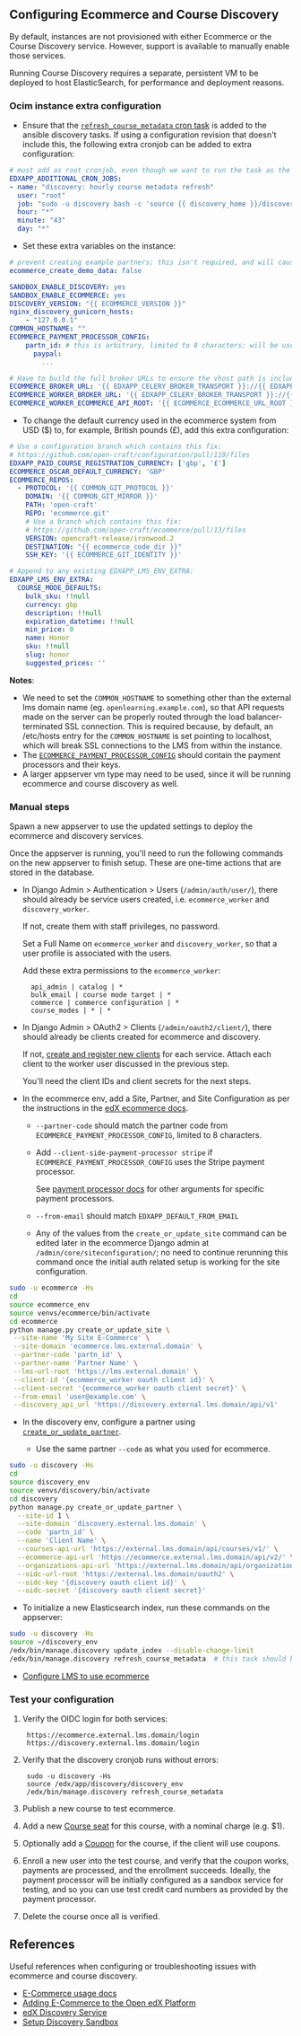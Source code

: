 ## Configuring Ecommerce and Course Discovery

By default, instances are not provisioned with either Ecommerce or the Course Discovery service. However, support is available to manually enable those services.

Running Course Discovery requires a separate, persistent VM to be deployed to host ElasticSearch, for performance and deployment reasons.

### Ocim instance extra configuration

*  Ensure that the [`refresh_course_metadata` cron task](https://github.com/open-craft/configuration/blob/c1e576eabefea82d21d7785810126e39752cd14e/playbooks/roles/discovery/tasks/main.yml)
   is added to the ansible discovery tasks. If using a configuration revision that doesn't include this, the following extra cronjob can be added to extra configuration:

```yaml
# must add as root cronjob, even though we want to run the task as the discovery user, because these cronjobs are added before the discovery user is created.
EDXAPP_ADDITIONAL_CRON_JOBS:
- name: "discovery: hourly course metadata refresh"
  user: "root"
  job: "sudo -u discovery bash -c 'source {{ discovery_home }}/discovery_env; {{ COMMON_BIN_DIR }}/manage.discovery refresh_course_metadata'"
  hour: "*"
  minute: "43"
  day: "*"
```

* Set these extra variables on the instance:

```yaml
# prevent creating example partners; this isn't required, and will cause provision errors later
ecommerce_create_demo_data: false

SANDBOX_ENABLE_DISCOVERY: yes
SANDBOX_ENABLE_ECOMMERCE: yes
DISCOVERY_VERSION: "{{ ECOMMERCE_VERSION }}"
nginx_discovery_gunicorn_hosts:
    - "127.0.0.1"
COMMON_HOSTNAME: ""
ECOMMERCE_PAYMENT_PROCESSOR_CONFIG:
    partn_id: # this is arbitrary, limited to 8 characters; will be used later
      paypal:
        ...

# Have to build the full broker URLs to ensure the vhost path is included
ECOMMERCE_BROKER_URL: '{{ EDXAPP_CELERY_BROKER_TRANSPORT }}://{{ EDXAPP_CELERY_USER }}:{{ EDXAPP_CELERY_PASSWORD }}@{{ EDXAPP_CELERY_BROKER_HOSTNAME }}{{ EDXAPP_CELERY_BROKER_VHOST }}'
ECOMMERCE_WORKER_BROKER_URL: '{{ EDXAPP_CELERY_BROKER_TRANSPORT }}://{{ EDXAPP_CELERY_USER }}:{{ EDXAPP_CELERY_PASSWORD }}@{{ EDXAPP_CELERY_BROKER_HOSTNAME }}{{ EDXAPP_CELERY_BROKER_VHOST }}'
ECOMMERCE_WORKER_ECOMMERCE_API_ROOT: '{{ ECOMMERCE_ECOMMERCE_URL_ROOT }}/api/v2/'
```
* To change the default currency used in the ecommerce system from USD ($) to, for example, British pounds (£), add this extra configuration:

```yaml
# Use a configuration branch which contains this fix:
# https://github.com/open-craft/configuration/pull/119/files
EDXAPP_PAID_COURSE_REGISTRATION_CURRENCY: ['gbp', '£']
ECOMMERCE_OSCAR_DEFAULT_CURRENCY: 'GBP'
ECOMMERCE_REPOS:
  - PROTOCOL: '{{ COMMON_GIT_PROTOCOL }}'
    DOMAIN: '{{ COMMON_GIT_MIRROR }}'
    PATH: 'open-craft'
    REPO: 'ecommerce.git'
    # Use a branch which contains this fix:
    # https://github.com/open-craft/ecommerce/pull/13/files
    VERSION: opencraft-release/ironwood.2
    DESTINATION: "{{ ecommerce_code_dir }}"
    SSH_KEY: '{{ ECOMMERCE_GIT_IDENTITY }}'

# Append to any existing EDXAPP_LMS_ENV_EXTRA:
EDXAPP_LMS_ENV_EXTRA:
  COURSE_MODE_DEFAULTS:
    bulk_sku: !!null
    currency: gbp
    description: !!null
    expiration_datetime: !!null
    min_price: 0
    name: Honor
    sku: !!null
    slug: honor
    suggested_prices: ''
```

**Notes**:

* We need to set the `COMMON_HOSTNAME` to something other than the external lms domain name (eg. `openlearning.example.com`), so that API requests made on the server can be properly routed through the
  load balancer-terminated SSL connection.  This is required because, by default, an /etc/hosts entry for the `COMMON_HOSTNAME` is set pointing to localhost, which will break SSL connections to the
  LMS from within the instance.
* The [`ECOMMERCE_PAYMENT_PROCESSOR_CONFIG`](https://github.com/edx/configuration/blob/open-release/ironwood.2/playbooks/roles/ecommerce/defaults/main.yml#L103) should contain the payment processors
  and their keys.
* A larger appserver vm type may need to be used, since it will be running ecommerce and course discovery as well.

### Manual steps

Spawn a new appserver to use the updated settings to deploy the ecommerce and discovery services.

Once the appserver is running, you'll need to run the following commands on the new appserver to finish setup. These are
one-time actions that are stored in the database.

* In Django Admin > Authentication > Users (`/admin/auth/user/`), there should already be service users created, i.e. `ecommerce_worker` and `discovery_worker`.

    If not, create them with staff privileges, no password.

    Set a Full Name on `ecommerce_worker` and `discovery_worker`, so that a user profile is associated with the users.

    Add these extra permissions to the `ecommerce_worker`:

        api_admin | catalog | *
        bulk_email | course mode target | *
        commerce | commerce configuration | *
        course_modes | * | *

* In Django Admin > OAuth2 > Clients (`/admin/oauth2/client/`), there should already be clients created for ecommerce and discovery.

    If not, [create and register new clients](http://edx.readthedocs.io/projects/edx-installing-configuring-and-running/en/latest/ecommerce/install_ecommerce.html#configure-edx-openid-connect-oidc)
    for each service.  Attach each client to the worker user discussed in the previous step.

    You'll need the client IDs and client secrets for the next steps.

* In the ecommerce env, add a Site, Partner, and Site Configuration as per the instructions in the [edX ecommerce
  docs](http://edx.readthedocs.io/projects/edx-installing-configuring-and-running/en/latest/ecommerce/install_ecommerce.html#add-another-site-partner-and-site-configuration).

   * `--partner-code` should match the partner code from `ECOMMERCE_PAYMENT_PROCESSOR_CONFIG`, limited to 8 characters.
   * Add `--client-side-payment-processor stripe` if `ECOMMERCE_PAYMENT_PROCESSOR_CONFIG` uses the Stripe payment processor.

     See [payment processor docs](https://edx-ecommerce.readthedocs.io/en/latest/additional_features/payment_processors.html) for other arguments for specific payment processors.
   * `--from-email` should match `EDXAPP_DEFAULT_FROM_EMAIL`
   * Any of the values from the `create_or_update_site` command can be edited later in the ecommerce Django admin at `/admin/core/siteconfiguration/`; no need to continue rerunning this command once
     the initial auth related setup is working for the site configuration.

```bash
sudo -u ecommerce -Hs
cd
source ecommerce_env
source venvs/ecommerce/bin/activate
cd ecommerce
python manage.py create_or_update_site \
 --site-name 'My Site E-Commerce' \
 --site-domain 'ecommerce.lms.external.domain' \
 --partner-code 'partn_id' \
 --partner-name 'Partner Name' \
 --lms-url-root 'https://lms.external.domain' \
 --client-id '{ecommerce_worker oauth client id}' \
 --client-secret '{ecommerce_worker oauth client secret}' \
 --from-email 'user@example.com' \
 --discovery_api_url 'https://discovery.external.lms.domain/api/v1'
```

* In the discovery env, configure a partner using
  [`create_or_update_partner`](https://github.com/edx/course-discovery/blob/master/course_discovery/apps/core/management/commands/create_or_update_partner.py).

    * Use the same partner `--code` as what you used for ecommerce.

```bash
sudo -u discovery -Hs
cd
source discovery_env
source venvs/discovery/bin/activate
cd discovery
python manage.py create_or_update_partner \
  --site-id 1 \
  --site-domain 'discovery.external.lms.domain' \
  --code 'partn_id' \
  --name 'Client Name' \
  --courses-api-url 'https://external.lms.domain/api/courses/v1/' \
  --ecommerce-api-url 'https://ecommerce.external.lms.domain/api/v2/' \
  --organizations-api-url 'https://external.lms.domain/api/organizations/v0/' \
  --oidc-url-root 'https://external.lms.domain/oauth2' \
  --oidc-key '{discovery oauth client id}' \
  --oidc-secret '{discovery oauth client secret}'
```

* To initialize a new Elasticsearch index, run these commands on the appserver:

```bash
sudo -u discovery -Hs
source ~/discovery_env
/edx/bin/manage.discovery update_index --disable-change-limit
/edx/bin/manage.discovery refresh_course_metadata  # this task should be cron'd, see above.
```

* [Configure LMS to use ecommerce](http://edx.readthedocs.io/projects/edx-installing-configuring-and-running/en/latest/ecommerce/install_ecommerce.html#switch-from-shoppingcart-to-e-commerce)

### Test your configuration

1. Verify the OIDC login for both services:

        https://ecommerce.external.lms.domain/login
        https://discovery.external.lms.domain/login

1. Verify that the discovery cronjob runs without errors:

        sudo -u discovery -Hs
        source /edx/app/discovery/discovery_env
        /edx/bin/manage.discovery refresh_course_metadata

1. Publish a new course to test ecommerce.
1. Add a new [Course seat](https://edx-ecommerce.readthedocs.io/en/latest/create_products/create_course_seats.html) for this course, with a nominal charge (e.g. $1).
1. Optionally add a [Coupon](https://edx-ecommerce.readthedocs.io/en/latest/create_products/create_coupons.html) for the course, if the client will use coupons.
1. Enroll a new user into the test course, and verify that the coupon works, payments are processed, and the enrollment succeeds.
   Ideally, the payment processor will be initially configured as a sandbox service for testing, and so you can use test credit card numbers as provided by the payment processor.
1. Delete the course once all is verified.

## References

Useful references when configuring or troubleshooting issues with ecommerce and course discovery.

* [E-Commerce usage docs](https://edx.readthedocs.io/projects/edx-installing-configuring-and-running/en/latest/ecommerce/create_products/index.html)
* [Adding E-Commerce to the Open edX Platform](http://edx.readthedocs.io/projects/edx-installing-configuring-and-running/en/latest/ecommerce/install_ecommerce.html)
* [edX Discovery Service](http://edx-discovery.readthedocs.io/)
* [Setup Discovery Sandbox](https://openedx.atlassian.net/wiki/spaces/EDUCATOR/pages/162488548/Setup+Discovery+Sandbox)

